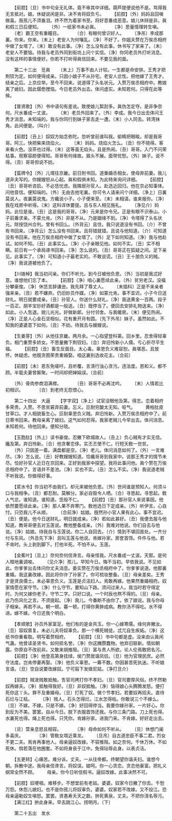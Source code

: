 <!-- { "loadSidebar": true } -->
　　【前腔】〔旦〕书中句全无礼体。竟不审其中详细。葫芦提便说他不是。骂得我无言抵对。娘。休疑说闲是非。决不肯将奴负亏。 
　　【前腔】〔外〕妈妈且回嗔做喜。我孩儿不须垂泪。终不然为着家书至。将好意番成恶意。娘儿休辩是非。眞和假三日后便知。 
　　〔外〕一纸家书未必眞。　　　　〔净〕思量情理转生嗔。 
　　〔老〕霸王空有重瞳目。　　　　〔合〕有眼何曾识好人。 
　　〔净吊〕李成那裏。你来。你来。〔末上〕老安人为何嚷乱。〔净〕不好了。你姐夫赘在万俟丞相府中做了女壻了。〔末〕敢没有此事。〔净〕怎么没有此事。休书写了家来了。〔末〕老安人不要恼。待我与老员外同到街坊上问个实信。〔净〕你同老员外打听消息。没有这样的事情便好。你若不打听得眞信回来。不要见我的面。 

　　第二十三出　觅眞 
　　〔末上〕万事不由人计较。一生都是命安排。王秀才把荆钗为定。如何便得成亲。只因小娘子不从孙宅。老安人忿性。把他嫁了王秀才。结亲之后。上京应举。至今不回来。说道得了头名状元。入赘万俟丞相府中。教娘离了媳妇。因此僝僽搅恼。今日老员外出去。体问虚实。未知若何。只得在此等候。 

　　【普贤歌】〔外〕书中语句有差讹。致使娘儿絮刮多。眞伪怎定夺。是非争奈何。尺水番成一丈波。 
　　〔末〕老员外回来了。〔外〕李成。我今日出去体问王秀才消息。未知端的。我与你同行到妹子家去走一遭。〔末〕小人同去。转湾抹角。此间便是。〔叫介〕 

　　【前腔】〔丑上〕奴奴方始念弥陀。忽听堂前谁叫我。偷睛把眼睃。却是我哥哥。阿三。快把柴来烧焰火。 
　　〔末〕妈妈。烧焰火怎么。〔丑〕你不晓得。客来看火色。没茶也过得。〔末〕这等虽无焰头。且是热闹。〔丑〕哥哥。入门不问荣枯事。观察容颜便得知。哥哥有何缘故。眉头不展。面带忧愁。〔外〕妹子。说不得。〔丑〕哥哥但说不妨。 

　　【蛮牌令】〔外〕儿壻往京畿。前日附书回。道重婚丞相女。使母弃前妻。我儿道非夫写的。你嫂嫂怒从心起。眞和假俱未知。为此特来询问详细。 
　　【前腔】〔丑〕哥哥听咨启。不必恁忧虑。我隣居孙官人。赴选近回归。他在京必知事体。问他音信。便知端的。〔外〕无由去他宅裏。你可令人请来问个详细。〔净上〕日裏莫说人。夜裏莫说鬼。方纔说小子。小子便来至。〔末〕未相请。谁来报你。〔净〕我在戏房中听得。〔末〕这科诨休要提。且与东人相见施礼。 
　　〔净见介〕妈妈。此位是谁。〔丑〕这是我的哥哥。〔净〕元来是你令兄。正是有眼不识泰山。小子前番求亲。不蒙允肯。〔外〕非是不从。乃是姻缘不到。〔净〕令壻得了头名状元。除授饶州佥判。曾有书回么。〔外背云〕且住。我只说道没有书回。〔介〕不曾有书回来。〔净背云〕怎么没有书回来。且将错就错。且说与他知道。〔介〕可知道没有书回来。他在万俟丞相府中做了女壻了。〔外〕足下如何知道。〔净〕我与他赴试。如何不知。〔丑〕此事实么。〔净〕小子亲眼见他。如何不实。〔丑〕实不相瞒。前日有一个承局递书回来。〔净〕怎么说的。〔丑〕哥哥正在狐疑之间。足下亲见。此事实了。〔净〕可知道小子最老实的。不敢说谎。〔丑〕王十朋负义的贼。〔净〕我说道被他负了。 

　　【川拨棹】我当初问亲。你们不听允。到今日被他负恩。〔外〕当初是我忒好意。谁想他们忘了本。 
　　【前腔】〔净〕咱心裏愿续此亲。〔外〕贫穷老汉。没福分攀豪俊。〔净〕休恁言辞谦逊。我先拜了尊丈人。 
　　〔末插科〕正是不来亲者强来亲。〔丑〕若不嫌弃。仍旧妙员作媒。〔净〕如蒙允肯。事不宜迟。小子今日送财礼。明日就要成亲。〔丑〕孙官人。你送什么财礼。〔净〕我送黄金一百两。段子一百疋。胡羊宝钞好酒都是一般送。〔丑〕旣停当了。便回去安排礼物送来。〔净〕如此。小人吿退。貌儿光光。好做新郞。分付邻舍。与我暖房。〔末〕便见热闹。〔净〕正是人心金石坚相似。花有重开月有圆。〔先下外吊〕妹子。虽然如此。不知我的婆婆意下如何。〔丑〕不妨。待我去与嫂嫂说。 

　　【生姜芽】〔外〕从他往京畿。两月余。一心指望登科第。回乡里。忍舍得轻辜负。相门重赘多娇女。不思量撇下荆钗妇。〔合〕弃旧怜新小人儒。亏心折尽平生福。 
　　【前腔】〔丑〕畜生反面目。太心毒。辜恩负义难容恕。眞堪恶。且放怀。休疑虑。他旣贪图荣贵重婚娶。咱这裏别选收花主。〔合前〕 

　　【前腔】〔末〕恩东免嗟吁。且听覆。言淸行浊心贪污。违法度。恩和义。都不顾。半载夫妻曾厮聚。一时间却把婵娟误。〔合前〕 

　　〔外〕骨肉参商泪满襟。　　　　〔丑〕哥哥不必再沈吟。 
　　〔末〕人情若比初相识。　　　　〔合〕到老终无怨恨心。 

　　第二十四出　大逼 
　　【字字双】〔净上〕试官没眼他及第。得志。恋着相府多荣贵。入赘。不思贫窘弃前妻。忘义。叵耐穷酸太无知。呕气。 
　　黄柏肚皮甘草口。才人相貌畜生心。叵耐辜恩负义贼。弃旧怜新。入赘万俟丞相府中了。前日寄书回来。教母亲离了媳妇。这气如何忍得。我家老贼儿今早出去。体问消息。未知若何。待他回来。便知分晓。 

　　【玉胞肚】〔外上〕读书豪俊。忍撇下欧城故人。〔丑上〕负心贼有才实无信。纔及第。弃旧怜新。〔合〕他贪奢恋侈。实丕丕使不仁。行短天敎一世贫。 
　　〔外〕只因差一着。满盘都是空。〔净〕老儿。体问消息如何了。〔外〕一言难尽。〔净〕怎么说。〔丑〕好教嫂嫂知道。恰纔哥哥到我家中。说那王秀才的情节未尽。恰好孙官人近日在京回来。正好到我家中探望。我将此事问他。眞个赘在万俟丞相府中了。言语并不差池。〔净〕实也不实。〔丑〕怎么不实。〔净〕我说道老贼不听我说。你做得好事。 

　　【浆水令】你当初不由我们。却元来被他负恩。〔外〕世间谁是预知人。何须斗口与我相争。〔丑〕都忍耐。莫解分。家必自毁令人哂。〔合〕寻思起。寻思起。敎人气忿。谁知道。谁知道。恁般不仁。 
　　【前腔】〔丑〕那孙官人来说事因。他依然要愿续此亲。〔净〕那人果不弃寒门。敎他选日下定成亲。〔外〕听伊言。心自忖。只恐我儿不从顺。 
　　〔合前净〕姑娘。旣然孙小官人果有此心。事不宜迟。〔丑〕便是。他今日送财礼。明日就成亲。〔净〕若如此甚好。〔丑〕我便去报与他知道。教哥哥便去对玉莲说。教他整备成亲。〔外〕我难对他说。你们自去与他说。〔净〕姑娘。待我自与玉莲说。你二人自回去。〔介〕情到不堪回首处。一齐分付与东风。〔外丑先下净〕且叫玉莲与他说。肯嫁孙家。房奁首饰。件件与他。若不肯时。头上剥到脚下。打他半死。不怕不从。玉莲。 

　　【金蕉叶】〔旦上〕奈何奈何信谗言。母亲怪我。尺水番成一丈波。天那。是何人暗地裏调唆。 
　　〔见介净〕孩儿。早知今日。悔不当初。早依我说。不见如此。你爹爹出去体问你丈夫消息。委实赘在万俟丞相府中了。你爹爹说道。他那裏重婚。我这裏改嫁。因此将你许了孙家了。你可梳妆整备。〔旦〕母亲差矣。王秀才是贤良儒士。未必辜恩负义。玉莲是贞洁妇人。焉敢再嫁。他果然重婚相府。奴家情愿在家守节。〔净〕什么守节。要知山下路。须问过来人。我当时若守得定时。为何又嫁你老子。守节二字。只好口说。一个时辰也熬不得的。〔旦〕母亲。此乃伤风化之言。不须提起。〔净〕我儿。今番断不由你了。依了娘说。我与你母子相亲。再若不从。朝一顿。暮一顿。打得你黄肿成病。教你汤不得吃。水不得进。嫁不嫁。今日还我个明白。 

　　【孝顺歌】孙员外家富足。他们有的是金共玉。你一心嫁寒儒。缘何弃撇汝。〔旦〕容奴禀复。未必儿夫将奴辜负。那一个横死贼徒。忒兀自生疾妬。〔净〕这纸书你重看取。明写着赘相府。 
　　【前腔】〔旦〕书中句都是虚。没来由认眞闲气蛊。他曾读圣贤书。如何损名誉。〔净〕你这腌臜蠢物。他弃旧联新。情如朝露。你原自不改前非。又敢来胡推阻。〔旦〕富与贵人所欲。论人伦焉敢把名污。 
　　【前腔】〔净〕他登高第身挂绿。侯门赘居谐凤侣。〔旦〕他为官理民庶。必然守法度。岂肯停妻再娶。〔净〕他负义辜恩。一筹不数。你因甚苦死执迷。不听娘言语。〔旦〕空自说要改嫁奴。宁可翦下发做尼姑。〔净打旦介〕 

　　【前腔】贼泼贱敢抵触。吿官司拷打你不孝妇。〔旦〕官司要厚风俗。终不然勒奴再嫁夫。〔净〕抵触得我好。〔旦〕非奴抵触。〔净〕恼得娘心头腾腾发怒。便打死你这丫头。罪不及重婚母。〔旦〕打死了奴。做个节孝妇。若要奴再招夫。直待石烂与江枯。 
　　〔净〕贱人。石头怎得烂。江水怎得枯。你敢说三个不嫁么。〔旦〕不嫁。不嫁。只是不嫁。〔净〕好回得停当。我要你嫁孙家。一片好心。你到反为不美。罢罢。自从今日。脱下衣服首饰还我。与你三条门路。刀上死也得。水裏死也得。绳上死也得。只凭你。肯嫁孙家。进我门来。不肯嫁。好好走出去。 

　　〔旦〕萱亲息怒且相容。　　　　〔净〕母命如何不听从。 
　　〔旦〕休想门阑多喜庆。　　　　〔净〕管敎女壻近乘龙。 
　　〔旦吊〕自古道忠臣不事二君。烈女不更二夫。焉肯再事他人。母亲逼奴改嫁。不容推阻。如之奈何。千休万休。不如死休。倘若落在他圈套。不如将身丧于江中。免得玷辱此身。以表贞洁。 

　　【五更转】心痛苦。难分诉。丈夫。一从往帝都。终朝望你谐夫妇。谁想今朝。拆散中途。我母亲信谗言。将奴误。娘呵。你一心贪恋。贪恋他豪富。把礼义纲常全然不顾。 
　　母亲。你今日听信假书。逼奴改嫁。此事决然不可。 

　　【前腔】奴哽咽。难移步。不想堂前有老姑。婆婆。奴家今日撇了你去。千愁万怨。休怨儿媳妇。也不是你孩儿将奴辜负。婆婆。奴家若不改嫁。又不投江。恐母亲逼勒奴生嗔怒。罢罢。贤愚寿夭天之数。拚死黄泉。丈夫。不把你淸名辱污。 
　　【满江红】拚此身来。早去跳江心。捞明月。〔下〕 

　　第二十五出　发水 
